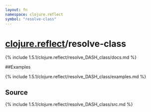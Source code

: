 ```yaml
---
layout: fn
namespace: clojure.reflect
symbol: "resolve-class"
---
```


# [clojure.reflect](../)/resolve-class

{% include 1.5.1/clojure.reflect/resolve_DASH_class/docs.md %}

##Examples

{% include 1.5.1/clojure.reflect/resolve_DASH_class/examples.md %}
## Source
{% include 1.5.1/clojure.reflect/resolve_DASH_class/src.md %}

